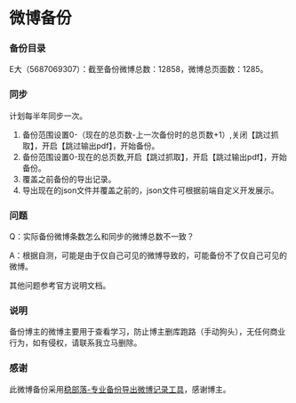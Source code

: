 # 微博备份

### 备份目录
E大（5687069307）：截至备份微博总数：12858，微博总页面数：1285。


### 同步
计划每半年同步一次。
1. 备份范围设置0-（现在的总页数-上一次备份时的总页数+1）,关闭【跳过抓取】，开启【跳过输出pdf】，开始备份。
2. 备份范围设置0-现在的总页数,开启【跳过抓取】，开启【跳过输出pdf】，开始备份。
3. 覆盖之前备份的导出记录。
4. 导出现在的json文件并覆盖之前的，json文件可根据前端自定义开发展示。


### 问题
Q：实际备份微博条数怎么和同步的微博总数不一致？

A：根据自测，可能是由于仅自己可见的微博导致的，可能备份不了仅自己可见的微博。

其他问题参考官方说明文档。


### 说明
备份博主的微博主要用于查看学习，防止博主删库跑路（手动狗头），无任何商业行为，如有侵权，请联系我立马删除。


### 感谢
此微博备份采用[稳部落-专业备份导出微博记录工具](https://github.com/YaoZeyuan/stablog)，感谢博主。

